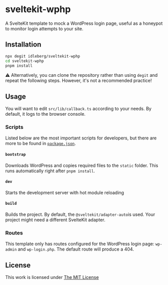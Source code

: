 # sveltekit-wphp

A SvelteKit template to mock a WordPress login page, useful as a honeypot to monitor login attempts to your site.

## Installation

```sh
npx degit idleberg/sveltekit-wphp
cd sveltekit-wphp
pnpm install
```

:warning: Alternatively, you can clone the repository rather than using `degit` and repeat the following steps. However, it's not a recommended practice!

## Usage

You will want to edit `src/lib/callback.ts` according to your needs. By default, it logs to the browser console.

### Scripts

Listed below are the most important scripts for developers, but there are more to be found in [`package.json`](package.json).

#### `bootstrap`

Downloads WordPress and copies required files to the `static` folder. This runs automatically right after `pnpm install`.

#### `dev`

Starts the development server with hot module reloading

#### `build`

Builds the project. By default, the `@sveltekit/adapter-auto`is used. Your project might need a different SvelteKit adapter.

### Routes

This template only has routes configured for the WordPress login page: `wp-admin` and `wp-login.php`. The default route will produce a 404.

## License

This work is licensed under [The MIT License](LICENSE)
